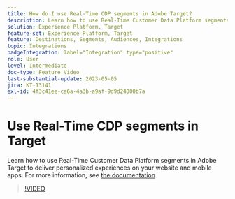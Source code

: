 ```yaml
---
title: How do I use Real-Time CDP segments in Adobe Target?
description: Learn how to use Real-Time Customer Data Platform segments in Adobe Target to deliver personalized experiences on your website and mobile apps.
solution: Experience Platform, Target
feature-set: Experience Platform, Target
feature: Destinations, Segments, Audiences, Integrations
topic: Integrations
badgeIntegration: label="Integration" type="positive"
role: User
level: Intermediate
doc-type: Feature Video
last-substantial-update: 2023-05-05
jira: KT-13141
exl-id: 4f3c41ee-ca6a-4a3b-a9af-9d9d24000b7a
---
```

# Use Real-Time CDP segments in Target

Learn how to use Real-Time Customer Data Platform segments in Adobe Target to deliver personalized experiences on your website and mobile apps. For more information, see [the documentation](https://experienceleague.adobe.com/docs/target/using/integrate/integrating-with-rtcdp.html).

>[!VIDEO](https://video.tv.adobe.com/v/3419149/?learn=on)
